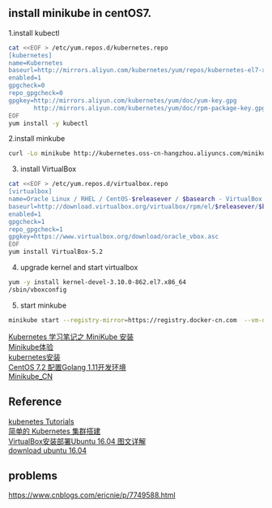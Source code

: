 ## install minikube in centOS7. 
1.install kubectl
```bash
cat <<EOF > /etc/yum.repos.d/kubernetes.repo
[kubernetes]
name=Kubernetes
baseurl=http://mirrors.aliyun.com/kubernetes/yum/repos/kubernetes-el7-x86_64
enabled=1
gpgcheck=0
repo_gpgcheck=0
gpgkey=http://mirrors.aliyun.com/kubernetes/yum/doc/yum-key.gpg
       http://mirrors.aliyun.com/kubernetes/yum/doc/rpm-package-key.gpg
EOF
yum install -y kubectl
```
2.install minkube
```bash
curl -Lo minikube http://kubernetes.oss-cn-hangzhou.aliyuncs.com/minikube/releases/v0.24.1/minikube-linux-amd64 && chmod +x minikube && sudo mv minikube /usr/local/bin/
```
3. install VirtualBox
```bash
cat <<EOF > /etc/yum.repos.d/virtualbox.repo
[virtualbox]
name=Oracle Linux / RHEL / CentOS-$releasever / $basearch - VirtualBox
baseurl=http://download.virtualbox.org/virtualbox/rpm/el/$releasever/$basearch
enabled=1
gpgcheck=1
repo_gpgcheck=1
gpgkey=https://www.virtualbox.org/download/oracle_vbox.asc
EOF
yum install VirtualBox-5.2
```
4. upgrade kernel and start virtualbox
```bash
yum -y install kernel-devel-3.10.0-862.el7.x86_64
/sbin/vboxconfig
```
5. start minkube
```bash
minikube start --registry-mirror=https://registry.docker-cn.com  --vm-driver=none
```

[Kubernetes 学习笔记之 MiniKube 安装](https://ehlxr.me/2018/01/12/kubernetes-minikube-installation/)  
[Minikube体验](http://www.cnblogs.com/cocowool/p/minikube_setup_and_first_sample.html)  
[kubernetes安装](https://blog.csdn.net/chang_li/article/details/81185631)  
[CentOS 7.2 配置Golang 1.11开发环境](https://yq.aliyun.com/articles/645569)  
[Minikube_CN](https://gitee.com/ijustyce/minikube_cn)  


## Reference
[kubenetes Tutorials](https://kubernetes.io/docs/tutorials/)  
[简单的 Kubernetes 集群搭建](https://soulteary.com/2018/10/03/how-to-get-your-k8s-cluster.html)   
[VirtualBox安装部署Ubuntu 16.04 图文详解](https://www.linuxidc.com/Linux/2016-08/134580.htm)  
[download ubuntu 16.04](http://releases.ubuntu.com/16.04/ubuntu-16.04.5-desktop-amd64.iso)   

## problems
https://www.cnblogs.com/ericnie/p/7749588.html  
